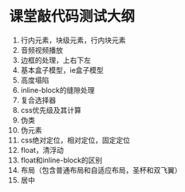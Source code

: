 # 课堂敲代码测试大纲

1. 行内元素，块级元素，行内块元素
2. 音频视频播放
3. 边框的处理，上右下左
4. 基本盒子模型，ie盒子模型
5. 高度塌陷
6. inline-block的缝隙处理
7. 复合选择器
8. css优先级及其计算
9. 伪类
10. 伪元素
11. css绝对定位，相对定位，固定定位
12. float，清浮动
13. float和inline-block的区别
14. 布局（包含普通布局和自适应布局，圣杯和双飞翼）
15. 居中